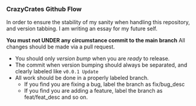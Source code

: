 ### CrazyCrates Github Flow
In order to ensure the stability of my sanity when handling this repository, and version tabbing. I am writing an essay for my future self.

**You must not UNDER any circumstance commit to the main branch** All changes should be made via a pull request.

* You should only *version bump* when you are *ready* to release.
* The commit when version bumping should always be separated, and clearly labeled like `v0.0.1 Update`
* All work should be done in a properly labeled branch.
  * If you find you are fixing a bug, label the branch as fix/bug_desc
  * If you find you are adding a feature, label the branch as feat/feat_desc and so on.